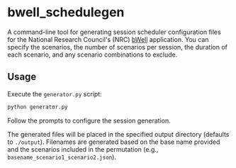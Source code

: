 # bwell_schedulegen

A command-line tool for generating session scheduler configuration files for the National Research Council's (NRC) [bWell](https://nrc.canada.ca/en/research-development/products-services/technical-advisory-services/bwell) application. You can specify the scenarios, the number of scenarios per session, the duration of each scenario, and any scenario combinations to exclude.

## Usage

Execute the `generator.py` script:

```bash
python generator.py
```

Follow the prompts to configure the session generation.

The generated files will be placed in the specified output directory (defaults to `./output`). Filenames are generated based on the base name provided and the scenarios included in the permutation (e.g., `basename_scenario1_scenario2.json`).